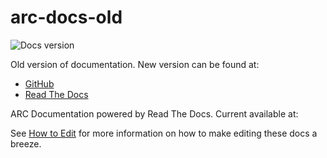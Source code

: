 arc-docs-old
============

![Docs version](https://readthedocs.org/projects/arc-docs/badge/?version=latest)

Old version of documentation. New version can be found at: 

- [GitHub](https://github.com/PSU-Research-Computing/psurc.docs)
- [Read The Docs](http://psurc-docs.readthedocs.org/)

ARC Documentation powered by Read The Docs.  Current available at:

See [How to Edit](http://arc-docs.readthedocs.org/en/latest/editing.html) for more information on how to make editing these docs a breeze.
